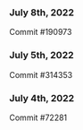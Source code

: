 ### July 8th, 2022

Commit #190973

### July 5th, 2022

Commit #314353


### July 4th, 2022

Commit #72281
